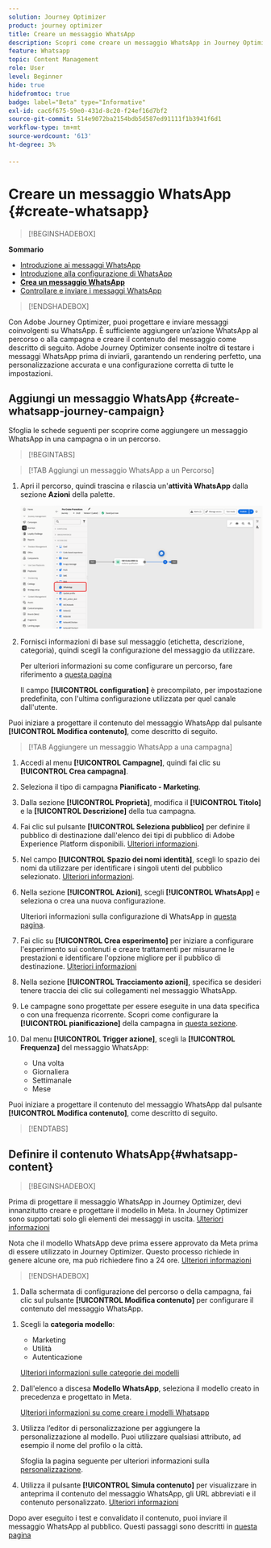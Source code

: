 ```yaml
---
solution: Journey Optimizer
product: journey optimizer
title: Creare un messaggio WhatsApp
description: Scopri come creare un messaggio WhatsApp in Journey Optimizer
feature: Whatsapp
topic: Content Management
role: User
level: Beginner
hide: true
hidefromtoc: true
badge: label="Beta" type="Informative"
exl-id: cac6f675-59e0-431d-8c20-f24ef16d7bf2
source-git-commit: 514e9072ba2154bdb5d587ed91111f1b3941f6d1
workflow-type: tm+mt
source-wordcount: '613'
ht-degree: 3%

---
```


# Creare un messaggio WhatsApp {#create-whatsapp}

>[!BEGINSHADEBOX]

**Sommario**

* [Introduzione ai messaggi WhatsApp](get-started-whatsapp.md)
* [Introduzione alla configurazione di WhatsApp](whatsapp-configuration.md)
* **[Crea un messaggio WhatsApp](create-whatsapp.md)**
* [Controllare e inviare i messaggi WhatsApp](send-whatsapp.md)

>[!ENDSHADEBOX]

Con Adobe Journey Optimizer, puoi progettare e inviare messaggi coinvolgenti su WhatsApp. È sufficiente aggiungere un’azione WhatsApp al percorso o alla campagna e creare il contenuto del messaggio come descritto di seguito. Adobe Journey Optimizer consente inoltre di testare i messaggi WhatsApp prima di inviarli, garantendo un rendering perfetto, una personalizzazione accurata e una configurazione corretta di tutte le impostazioni.

## Aggiungi un messaggio WhatsApp {#create-whatsapp-journey-campaign}

Sfoglia le schede seguenti per scoprire come aggiungere un messaggio WhatsApp in una campagna o in un percorso.

>[!BEGINTABS]

>[!TAB Aggiungi un messaggio WhatsApp a un Percorso]

1. Apri il percorso, quindi trascina e rilascia un&#39;**attività WhatsApp** dalla sezione **Azioni** della palette.

   ![](assets/whatsapp-create-jo.png)

1. Fornisci informazioni di base sul messaggio (etichetta, descrizione, categoria), quindi scegli la configurazione del messaggio da utilizzare.

   Per ulteriori informazioni su come configurare un percorso, fare riferimento a [questa pagina](../building-journeys/journey-gs.md)

   Il campo **[!UICONTROL configuration]** è precompilato, per impostazione predefinita, con l&#39;ultima configurazione utilizzata per quel canale dall&#39;utente.

Puoi iniziare a progettare il contenuto del messaggio WhatsApp dal pulsante **[!UICONTROL Modifica contenuto]**, come descritto di seguito.

>[!TAB Aggiungere un messaggio WhatsApp a una campagna]

1. Accedi al menu **[!UICONTROL Campagne]**, quindi fai clic su **[!UICONTROL Crea campagna]**.

1. Seleziona il tipo di campagna **Pianificato - Marketing**.

1. Dalla sezione **[!UICONTROL Proprietà]**, modifica il **[!UICONTROL Titolo]** e la **[!UICONTROL Descrizione]** della tua campagna.

1. Fai clic sul pulsante **[!UICONTROL Seleziona pubblico]** per definire il pubblico di destinazione dall&#39;elenco dei tipi di pubblico di Adobe Experience Platform disponibili. [Ulteriori informazioni](../audience/about-audiences.md).

1. Nel campo **[!UICONTROL Spazio dei nomi identità]**, scegli lo spazio dei nomi da utilizzare per identificare i singoli utenti del pubblico selezionato. [Ulteriori informazioni](../event/about-creating.md#select-the-namespace).

1. Nella sezione **[!UICONTROL Azioni]**, scegli **[!UICONTROL WhatsApp]** e seleziona o crea una nuova configurazione.

   Ulteriori informazioni sulla configurazione di WhatsApp in [questa pagina](whatsapp-configuration.md).

1. Fai clic su **[!UICONTROL Crea esperimento]** per iniziare a configurare l&#39;esperimento sui contenuti e creare trattamenti per misurarne le prestazioni e identificare l&#39;opzione migliore per il pubblico di destinazione. [Ulteriori informazioni](../content-management/content-experiment.md)

1. Nella sezione **[!UICONTROL Tracciamento azioni]**, specifica se desideri tenere traccia dei clic sui collegamenti nel messaggio WhatsApp.

1. Le campagne sono progettate per essere eseguite in una data specifica o con una frequenza ricorrente. Scopri come configurare la **[!UICONTROL pianificazione]** della campagna in [questa sezione](../campaigns/create-campaign.md#schedule).

1. Dal menu **[!UICONTROL Trigger azione]**, scegli la **[!UICONTROL Frequenza]** del messaggio WhatsApp:

   * Una volta
   * Giornaliera
   * Settimanale
   * Mese

Puoi iniziare a progettare il contenuto del messaggio WhatsApp dal pulsante **[!UICONTROL Modifica contenuto]**, come descritto di seguito.

>[!ENDTABS]

## Definire il contenuto WhatsApp{#whatsapp-content}

>[!BEGINSHADEBOX]

Prima di progettare il messaggio WhatsApp in Journey Optimizer, devi innanzitutto creare e progettare il modello in Meta. In Journey Optimizer sono supportati solo gli elementi dei messaggi in uscita. [Ulteriori informazioni](https://www.facebook.com/business/help/2055875911147364?id=2129163877102343)

Nota che il modello WhatsApp deve prima essere approvato da Meta prima di essere utilizzato in Journey Optimizer. Questo processo richiede in genere alcune ore, ma può richiedere fino a 24 ore. [Ulteriori informazioni](https://developers.facebook.com/docs/whatsapp/message-templates/guidelines/#approval-process)

>[!ENDSHADEBOX]

1. Dalla schermata di configurazione del percorso o della campagna, fai clic sul pulsante **[!UICONTROL Modifica contenuto]** per configurare il contenuto del messaggio WhatsApp.

<!--
1. Select **[!UICONTROL Template message]**. 
-->

1. Scegli la **categoria modello**:

   * Marketing
   * Utilità
   * Autenticazione

   [Ulteriori informazioni sulle categorie dei modelli](https://developers.facebook.com/docs/whatsapp/updates-to-pricing/new-template-guidelines/#template-category-guidelines)

1. Dall&#39;elenco a discesa **Modello WhatsApp**, seleziona il modello creato in precedenza e progettato in Meta.

   [Ulteriori informazioni su come creare i modelli Whatsapp](https://www.facebook.com/business/help/2055875911147364?id=2129163877102343)

1. Utilizza l’editor di personalizzazione per aggiungere la personalizzazione al modello. Puoi utilizzare qualsiasi attributo, ad esempio il nome del profilo o la città.

   Sfoglia la pagina seguente per ulteriori informazioni sulla [personalizzazione](../personalization/personalize.md).

1. Utilizza il pulsante **[!UICONTROL Simula contenuto]** per visualizzare in anteprima il contenuto del messaggio WhatsApp, gli URL abbreviati e il contenuto personalizzato. [Ulteriori informazioni](send-whatsapp.md)

Dopo aver eseguito i test e convalidato il contenuto, puoi inviare il messaggio WhatsApp al pubblico. Questi passaggi sono descritti in [questa pagina](send-whatsapp.md)


<!--
* **[!UICONTROL Template message]**: Predefined message imported from Meta into Journey Optimizer. These are intended for sending notifications, alerts, or updates to your customers.

* **[!UICONTROL Response message]**: Message created in Journey Optimizer and sent in reply to customer queries or interactions.

>[!BEGINTABS]

>[!TAB Template message]

1. From the journey or campaign configuration screen, click the **[!UICONTROL Edit content]** button to configure the WhatsApp message content.

1. Select **[!UICONTROL Template message]**.

1. Choose your Template category. [Learn more](https://developers.facebook.com/docs/WhatsApp/updates-to-pricing/new-template-guidelines/)

1. From the **WhatsApp template** drop-down, select your previously created template designed in Meta.

1. Use the personalization editor to define content, add personalization and dynamic content. You can use any attribute, such as the profile name or city for example. You can also define conditional rules. Browse to the following pages to learn more about [personalization](../personalization/personalize.md) and [dynamic content](../personalization/get-started-dynamic-content.md) in the personalization editor.

1. Use the **[!UICONTROL Simulate content]** button to preview your WhatsApp message content, shortened URLs, and personalized content. [Learn more](send-whatsapp.md)

Once you have performed your tests and validated the content, you can send your WhatsApp message to your audience. These steps are detailed in [this page](send-whatsapp.md)

>[!TAB Response message]

1. From the journey or campaign configuration screen, click the **[!UICONTROL Edit content]** button to configure the WhatsApp message content.

1. Select **[!UICONTROL Response message]**.

1. Enter your text in the **[!UICONTROL Body]** field.

1. Use the personalization editor to define content, add personalization and dynamic content. You can use any attribute, such as the profile name or city for example. You can also define conditional rules. Browse to the following pages to learn more about [personalization](../personalization/personalize.md) and [dynamic content](../personalization/get-started-dynamic-content.md) in the personalization editor.

1. Use the **[!UICONTROL Simulate content]** button to preview your WhatsApp message content, shortened URLs, and personalized content. [Learn more](send-whatsapp.md)

Once you have performed your tests and validated the content, you can send your WhatsApp message to your audience. These steps are detailed in [this page](send-whatsapp.md)

>[!ENDTABS]
-->
